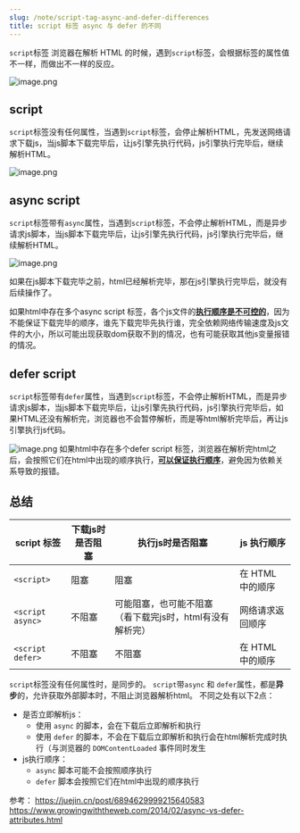 ```yaml
---
slug: /note/script-tag-async-and-defer-differences
title: script 标签 async 与 defer 的不同
---
```

`script`标签
浏览器在解析 HTML 的时候，遇到`script`标签，会根据标签的属性值不一样，而做出不一样的反应。

![image.png](http://images.leyla.top/note/20250228093627461.png)

## script
`script`标签没有任何属性，当遇到`script`标签，会停止解析HTML，先发送网络请求下载js，当js脚本下载完毕后，让js引擎先执行代码，js引擎执行完毕后，继续解析HTML。

![image.png](http://images.leyla.top/note/20250228090702397.png)


## async script
`script`标签带有`async`属性，当遇到`script`标签，不会停止解析HTML，而是异步请求js脚本，当js脚本下载完毕后，让js引擎先执行代码，js引擎执行完毕后，继续解析HTML。

![image.png](http://images.leyla.top/note/20250228091400261.png)

如果在js脚本下载完毕之前，html已经解析完毕，那在js引擎执行完毕后，就没有后续操作了。

如果html中存在多个async script 标签，各个js文件的<u>**执行顺序是不可控的**</u>，因为不能保证下载完毕的顺序，谁先下载完毕先执行谁，完全依赖网络传输速度及js文件的大小，所以可能出现获取dom获取不到的情况，也有可能获取其他js变量报错的情况。

## defer script
`script`标签带有`defer`属性，当遇到`script`标签，不会停止解析HTML，而是异步请求js脚本，当js脚本下载完毕后，让js引擎先执行代码，js引擎执行完毕后，如果HTML还没有解析完，浏览器也不会暂停解析，而是等html解析完毕后，再让js引擎执行js代码。

![image.png](http://images.leyla.top/note/20250228091608888.png)
如果html中存在多个defer script 标签，浏览器在解析完html之后，会按照它们在html中出现的顺序执行，<u>**可以保证执行顺序**</u>，避免因为依赖关系导致的报错。


## 总结
| script 标签        | 下载js时是否阻塞 | 执行js时是否阻塞                       | js 执行顺序     |
| ---------------- | --------- | ------------------------------- | ----------- |
| `<script>`       | 阻塞        | 阻塞                              | 在 HTML 中的顺序 |
| `<script async>` | 不阻塞       | 可能阻塞，也可能不阻塞（看下载完js时，html有没有解析完） | 网络请求返回顺序    |
| `<script defer>` | 不阻塞       | 不阻塞                             | 在 HTML 中的顺序 |

`script`标签没有任何属性时，是同步的。
`script`带`async` 和 `defer`属性，都是**异步**的，允许获取外部脚本时，不阻止浏览器解析html。
不同之处有以下2点：
- 是否立即解析js：
	- 使用 `async` 的脚本，会在下载后立即解析和执行
	- 使用 `defer` 的脚本，不会在下载后立即解析和执行会在html解析完成时执行（与浏览器的 `DOMContentLoaded` 事件同时发生
- js执行顺序：
	- `async` 脚本可能不会按照顺序执行
	- `defer` 脚本会按照它们在html中出现的顺序执行


参考：
https://juejin.cn/post/6894629999215640583
https://www.growingwiththeweb.com/2014/02/async-vs-defer-attributes.html
